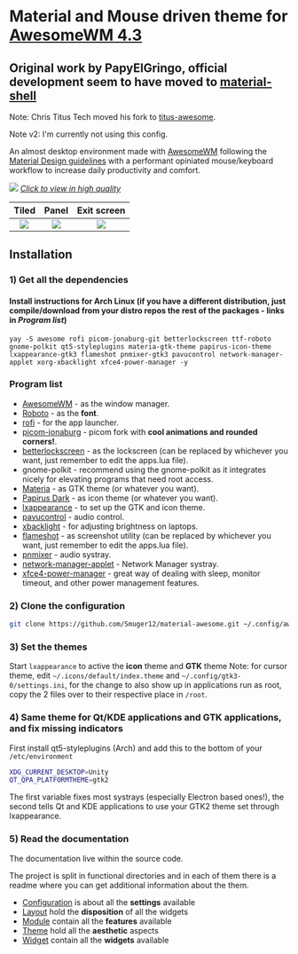 # Material and Mouse driven theme for [AwesomeWM 4.3](https://awesomewm.org/)
## Original work by PapyElGringo, official development seem to have moved to [material-shell](https://github.com/PapyElGringo/material-shell)

Note: Chris Titus Tech moved his fork to [titus-awesome](https://github.com/ChrisTitusTech/titus-awesome).

Note v2: I'm currently not using this config.

An almost desktop environment made with [AwesomeWM](https://awesomewm.org/) following the [Material Design guidelines](https://material.io) with a performant opiniated mouse/keyboard workflow to increase daily productivity and comfort.

[![](./theme/PapyElGringo-theme/demo.gif?raw=true)](https://www.reddit.com/r/unixporn/comments/anp51q/awesome_material_awesome_workflow/)
*[Click to view in high quality](https://www.reddit.com/r/unixporn/comments/anp51q/awesome_material_awesome_workflow/)*

| Tiled         | Panel         | Exit screen   |
|:-------------:|:-------------:|:-------------:|
|![](https://i.imgur.com/fELCtep.png)|![](https://i.imgur.com/7IthpQS.png)|![](https://i.imgur.com/rcKOLYQ.png)|

## Installation

### 1) Get all the dependencies

#### Install instructions for Arch Linux (if you have a different distribution, just compile/download from your distro repos the rest of the packages - links in *Program list*)

```
yay -S awesome rofi picom-jonaburg-git betterlockscreen ttf-roboto gnome-polkit qt5-styleplugins materia-gtk-theme papirus-icon-theme lxappearance-gtk3 flameshot pnmixer-gtk3 pavucontrol network-manager-applet xorg-xbacklight xfce4-power-manager -y
```

### Program list

- [AwesomeWM](https://awesomewm.org/) - as the window manager.
- [Roboto](https://fonts.google.com/specimen/Roboto) - as the **font**.
- [rofi](https://github.com/DaveDavenport/rofi) - for the app launcher.
- [picom-jonaburg](https://github.com/jonaburg/picom) - picom fork with **cool animations and rounded corners!**.
- [betterlockscreen](https://github.com/pavanjadhaw/betterlockscreen) - as the lockscreen (can be replaced by whichever you want, just remember to edit the apps.lua file).
- gnome-polkit - recommend using the gnome-polkit as it integrates nicely for elevating programs that need root access.
- [Materia](https://github.com/nana-4/materia-theme) - as GTK theme (or whatever you want).
- [Papirus Dark](https://github.com/PapirusDevelopmentTeam/papirus-icon-theme) - as icon theme (or whatever you want).
- [lxappearance](https://sourceforge.net/projects/lxde/files/LXAppearance/) - to set up the GTK and icon theme.
- [pavucontrol](https://freedesktop.org/software/pulseaudio/pavucontrol/) - audio control.
- [xbacklight](https://www.x.org/archive/X11R7.5/doc/man/man1/xbacklight.1.html) - for adjusting brightness on laptops.
- [flameshot](https://flameshot.js.org/#/) - as screenshot utility (can be replaced by whichever you want, just remember to edit the apps.lua file).
- [pnmixer](https://github.com/nicklan/pnmixer) - audio systray.
- [network-manager-applet](https://gitlab.gnome.org/GNOME/network-manager-applet) - Network Manager systray.
- [xfce4-power-manager](https://docs.xfce.org/xfce/xfce4-power-manager/start) - great way of dealing with sleep, monitor timeout, and other power management features.

### 2) Clone the configuration

```bash
git clone https://github.com/Smuger12/material-awesome.git ~/.config/awesome
```

### 3) Set the themes

Start `lxappearance` to active the **icon** theme and **GTK** theme
Note: for cursor theme, edit `~/.icons/default/index.theme` and `~/.config/gtk3-0/settings.ini`, for the change to also show up in applications run as root, copy the 2 files over to their respective place in `/root`.

### 4) Same theme for Qt/KDE applications and GTK applications, and fix missing indicators

First install qt5-styleplugins (Arch) and add this to the bottom of your `/etc/environment`

```bash
XDG_CURRENT_DESKTOP=Unity
QT_QPA_PLATFORMTHEME=gtk2
```

The first variable fixes most systrays (especially Electron based ones!), the second tells Qt and KDE applications to use your GTK2 theme set through lxappearance.

### 5) Read the documentation

The documentation live within the source code.

The project is split in functional directories and in each of them there is a readme where you can get additional information about the them.

* [Configuration](./configuration) is about all the **settings** available
* [Layout](./layout) hold the **disposition** of all the widgets
* [Module](./module) contain all the **features** available
* [Theme](./theme) hold all the **aesthetic** aspects
* [Widget](./widget) contain all the **widgets** available
